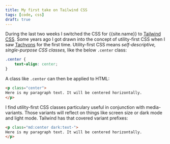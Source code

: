 ```yaml
---
title: My first take on Tailwind CSS
tags: [code, css]
draft: true
---
```

During the last two weeks I switched the CSS for {{site.name}} to [Tailwind CSS](https://tailwindcss.com). Some years ago I got drawn into the concept of utility-first CSS when I saw [Tachyons](http://tachyons.io) for the first time. Utility-first CSS means *self-descriptive, single-purpose CSS classes,* like the below `.center` class:

```css
.center {
	text-align: center;
}
```

A class like `.center` can then be applied to HTML: 

```html
<p class="center">
Here is my paragraph text. It will be centered horizontally.
</p>
``` 

I find utility-first CSS classes particulary useful in conjunction with media-variants. Those variants will reflect on things like screen size or dark mode and light mode. Tailwind has that covered variant prefixes:

```html
<p class="md:center dark:text-">
Here is my paragraph text. It will be centered horizontally.
</p>
```